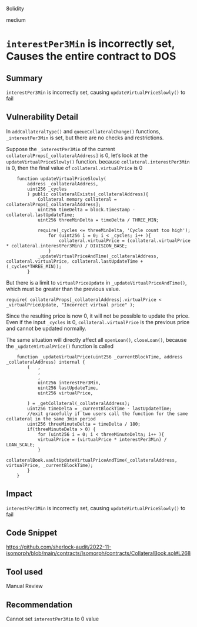 8olidity

medium

# `interestPer3Min` is incorrectly set, Causes the entire contract to DOS

## Summary
`interestPer3Min` is incorrectly set, causing `updateVirtualPriceSlowly()` to fail
## Vulnerability Detail
In `addCollateralType()` and `queueCollateralChange()` functions, `_interestPer3Min` is set, but there are no checks and restrictions.

Suppose the `_interestPer3Min` of the current `collateralProps[_collateralAddress]` is 0, let’s look at the `updateVirtualPriceSlowly()` function. because `collateral.interestPer3Min` is 0, then the final value of `collateral.virtualPrice` is 0
```solidity
    function updateVirtualPriceSlowly(
        address _collateralAddress,
        uint256 _cycles
        ) public collateralExists(_collateralAddress){ 
            Collateral memory collateral = collateralProps[_collateralAddress];
            uint256 timeDelta = block.timestamp - collateral.lastUpdateTime;
            uint256 threeMinDelta = timeDelta / THREE_MIN;
    
            require(_cycles <= threeMinDelta, 'Cycle count too high');
                for (uint256 i = 0; i < _cycles; i++ ){
                    collateral.virtualPrice = (collateral.virtualPrice * collateral.interestPer3Min) / DIVISION_BASE; 
                }
            _updateVirtualPriceAndTime(_collateralAddress, collateral.virtualPrice, collateral.lastUpdateTime + (_cycles*THREE_MIN));
        }

```
But there is a limit to `virtualPriceUpdate` in `_updateVirtualPriceAndTime()`, which must be greater than the previous value.
```solidity
require( collateralProps[_collateralAddress].virtualPrice < _virtualPriceUpdate, "Incorrect virtual price" );
```
Since the resulting price is now 0, it will not be possible to update the price. Even if the input `_cycles` is 0, `collateral.virtualPrice` is the previous price and cannot be updated normally.

The same situation will directly affect all `openLoan()`, `closeLoan()`, because the `_updateVirtualPrice()` function is called

```solidity
    function _updateVirtualPrice(uint256 _currentBlockTime, address _collateralAddress) internal { 
        (   ,
            ,
            ,
            uint256 interestPer3Min,
            uint256 lastUpdateTime,
            uint256 virtualPrice,

        ) = _getCollateral(_collateralAddress);
        uint256 timeDelta = _currentBlockTime - lastUpdateTime;
        //exit gracefully if two users call the function for the same collateral in the same 3min period
        uint256 threeMinuteDelta = timeDelta / 180; 
        if(threeMinuteDelta > 0) {
            for (uint256 i = 0; i < threeMinuteDelta; i++ ){
            virtualPrice = (virtualPrice * interestPer3Min) / LOAN_SCALE; 
            }
            collateralBook.vaultUpdateVirtualPriceAndTime(_collateralAddress, virtualPrice, _currentBlockTime);
        }
    }
```


## Impact
`interestPer3Min` is incorrectly set, causing `updateVirtualPriceSlowly()` to fail
## Code Snippet
https://github.com/sherlock-audit/2022-11-isomorph/blob/main/contracts/Isomorph/contracts/CollateralBook.sol#L268
## Tool used

Manual Review

## Recommendation
Cannot set `interestPer3Min` to 0 value